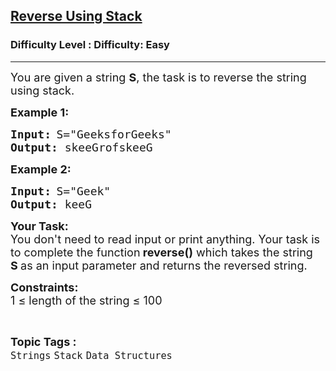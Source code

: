 <h2><a href="https://www.geeksforgeeks.org/problems/reverse-a-string-using-stack/1?itm_source=geeksforgeeks&itm_medium=article&itm_campaign=practice_card">Reverse Using Stack</a></h2><h3>Difficulty Level : Difficulty: Easy</h3><hr><div class="problems_problem_content__Xm_eO"><p><span style="font-size: 18px;">You are given a string <strong>S</strong>, the task is to reverse the string using stack.</span></p>
<p><span style="font-size: 18px;"><strong>Example 1:</strong></span></p>
<pre><span style="font-size: 18px;"><strong>Input:</strong></span> <span style="font-size: 18px;">S="GeeksforGeeks"</span>
<span style="font-size: 18px;"><strong>Output:</strong></span><span style="font-size: 18px;"> skeeGrofskeeG</span></pre>
<p><span style="font-size: 18px;"><strong>Example 2:</strong></span></p>
<pre><span style="font-size: 18px;"><strong>Input:</strong></span> <span style="font-size: 18px;">S="Geek"</span>
<span style="font-size: 18px;"><strong>Output:</strong></span><span style="font-size: 18px;"> keeG</span></pre>
<p><strong><span style="font-size: 18px;">Your Task:</span></strong><br><span style="font-size: 18px;">You don't need to read input or print anything. Your task is to complete the function<strong>&nbsp;reverse()</strong>&nbsp;which takes the string <strong>S&nbsp;</strong>as an input parameter and returns the reversed string.</span></p>
<p><span style="font-size: 18px;"><strong>Constraints:</strong></span><br><span style="font-size: 18px;">1 ≤ length of the string ≤ 100</span></p></div><br><p><span style=font-size:18px><strong>Topic Tags : </strong><br><code>Strings</code>&nbsp;<code>Stack</code>&nbsp;<code>Data Structures</code>&nbsp;
